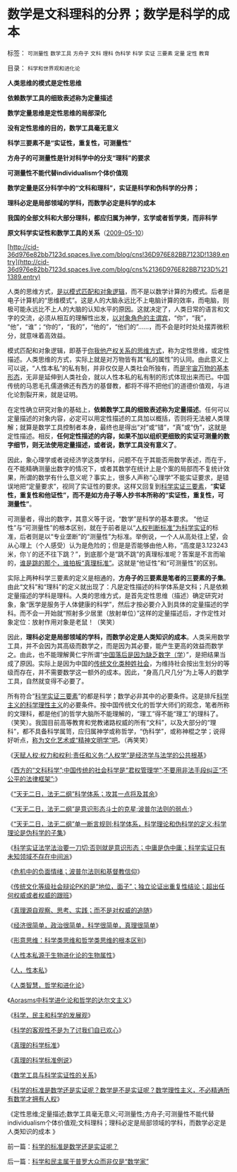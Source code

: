 # 数学是文科理科的分界；数学是科学的成本

标签： `可测量性` `数学工具` `方舟子` `文科` `理科` `伪科学` `科学` `实证` `三要素` `定量` `定性` `教育` 

目录： `科学和世界观和进化论`

**人类思维的模式是定性思维**

**依赖数学工具的细致表述称为定量描述**

**数学定量思维是定性思维的局部深化**

**没有定性思维的目的，数学工具毫无意义**

**科学三要素不是“实证性，重复性，可测量性”**

**方舟子的可测量性是针对科学中的分支“理科”的要求**

**可测量性不能代替individualism个体价值观**

**数学定量是区分科学中的“文科和理科”，实证是科学和伪科学的分界；**

**理科必定是局部领域的学科，而数学必定是科学的成本**

**我国的全部文科和大部分理科，都应归属为神学，玄学或者哲学类，而非科学**

**原文科学实证性和数学工具的关系**（[2009-05-10](../../../2009/5/10/数学工具与科学实证性的关系.md)）

[http://cid-36d976e82bb7123d.spaces.live.com/blog/cns!36D976E82BB7123D!1389.entry](http://cid-36d976e82bb7123d.spaces.live.com/blog/cns%2136D976E82BB7123D%211389.entry)

人类的思维方式，[是以模式匹配和对象逻辑](../../../2009/4/17/形意思维：科学类思维和哲学类思维的根本区别.md)，而不是以数学计算的为模式。后者是电子计算机的“思维模式”。这是人的大脑永远比不上电脑计算的效率，而电脑，则极可能永远比不上人的大脑的认知水平的原因。这就决定了，人类日常的语言和文字的交流，必须从相互的理解性出发，[以对象角色的主谓宾](../../../2009/5/22/“实”未必为实证，认识对象角色的主谓宾.md)，“你”，“我”，
“他”，“谁”；“你的”，“我的”，“他的”，“他们的”……，而不会是时时处处摆弄微积分，就意味着高效益。

模式匹配和对象逻辑，即基于[你我他产权关系的思维方式](../../../2010/3/15/没有产权就无所谓民主.md)，称为定性思维，或定性描述。人类思维的方式，实际上就是对万物皆有其“私的属性”的认同。由此意义上可以说，“人性本私”的私有制，并非仅仅是人类社会所独有，而[是宇宙万物的基本形态](../../../2009/11/4/什么是“我”及人性本私和熵恒增加定律.md)，无非是延伸到人类社会，就以人性本私的私有制的形式体现出来而已。中国传统的马恩毛孔儒道佛还有西方的基督教，都将不得不把他们的道德价值观，与进化论割裂开来，就是证明。

在定性确立研究对象的基础上，**依赖数学工具的细致表述称为定量描述**。任何可以定量描述的对象内容，必定可以用定性描述的工具加以概括，否则将无法被人类理解；就算是数学工具控制者本身，最终也是得出“对”或“错”，“真”或“伪”，这就是定性描述。相反，**任何定性描述的内容，如果不加以组织更细致的实证可测量的数字细节，则无法使用定量描述，或者说，数学工具没有意义了**。

因此，象心理学或者说经济学这类学科，问题不在于其能否用数学表述，而在于，在不能精确测量出数字的情况下，或者其数学在统计上是个案的局部而不复统计效果，所谓的数学有什么意义呢？事实上，很多人声称“心理学”不能实证要求，是错误地把“定量要求”，视同了实证性的要求。这样又回复到[科学实证三要素](../../../2009/6/5/构成科学完备性的基础断言就是三要素.md)，“**实证性，重复性和他证性”，而不是如方舟子等人抄书本所称的“实证性，重复性，可测量性”**。

可测量者，得出的数字，其意义等于说，“数学”是科学的基本要求。
“他证性”与“可测量性”的根本区别，就在于前者是以“[人权判断标准”为科学实证](../../../2010/1/21/人权是价值判断的原子单位.md)的标准，后者则是以“专业垄断”的“测量性”为标准。举例说，一个人从高处往上望，会从心理上（个人感受）认为是危险的；但是是否能够由他人称，“高度是3.123243米，你丫的还不往下跳？”，到底那个是“跳不跳”的真理标准呢？答案是不言而喻的，[谁是跳的那个，谁拍板“真理标准”](../../../2010/3/14/民主启蒙要相信人民individualism的价值判断.md)。这就是“他证性”和“可测量性”的区别。

实际上两种科学三要素的定义是相通的，**方舟子的三要素是笔者的三要素的子集**。由此“文科”和“理科”的定义就出现了：凡是定性描述的科学体系是文科；凡是依赖定量描述的学科是理科。人类的思维方式，是首先定性思维（描述）确定研究对象，象“医学是服务于人体健康的科学”，然后才按必要介入到具体的定量描述的学科。而不会一开始就“照射多少居里（放射单位）”这样的定量描述后，才作定性对象定位：放射作用对象是老鼠！（笑笑）

因此，**理科必定是局部领域的学科，而数学必定是人类知识的成本**。人类采用数学工具，并不会因为其高级而数学之，而是因为其必要，能产生更高的效益而数学之。由此，也不能理解黄仁宇所谓“[中国落后是因为缺乏数字（学](../../../2009/3/23/黄仁宇的失误：宋明清帝国不是因为缺乏技术而选道德.md)）”，是把结果当成了原因。实际上是因为中国的[传统文化类种姓社会](../../../2010/5/26/为什么类种姓制度排斥技术进步.md)，为维持社会按出生划分的等级而存在，并不需要数学这一额外的成本。因此，“身高几尺几分”为上等人的数学工具，自然就变得不必要了。

所有符合“[科学实证三要素](../../../2010/5/4/科学开始于精确概念定义.md)”的都是科学；数学必非其中的必要条件。这是排斥[科学主义的科学理性主义](../../../2010/3/13/科学作为哲学使用就不再是科学.md)的必要条件。按中国传统文化的哲学大师们的观念，笔者所称的文理科，都是他们的哲学大脑所不能理解的，“理工”得不能“理工”的理科了。（笑笑）。我国目前高等教育和党教诸路权威的所有“文科”，以及大部分的“理科”，都不具备科学属笥，应归属神学或称哲学，“伪科学”，或称神棍之学；说得好听点，[称为文化艺术或“精神文明学”吧](../../../2010/5/26/国家主义是类种姓制度的孪生形态.md)。（再笑笑）

《[天赋人权;权力和权利;责任和义务;“人权学”是经济学与法学的公共根基](../../../2010/6/10/“人权学”是经济学与法学的共同根基.md)》

《[西方的“文科科学”;中国传统的社会科学是“君权管理学”;不要用非法手段纠正“不公平的法律框架”;](../../../2010/6/10/“人权学”是经济学与法学的共同根基.md)》

《[“天无二日，法无二纲”科学体系；攻其一点将及其余](../../../2010/6/10/“天无二日，法无二纲”科学体系基本要求.md)》

《[“天无二日，法无二纲”是意识形态斗士的克星;波普尔法则的弱点](../../../2010/6/11/“天无二日，法无二纲”波普尔法则的弱点.md);》

《[“天无二日，法无二纲”单一断言规则;科学体系，科学理论和伪科学的定义;科学理论是伪科学的子集](../../../2010/6/11/“天无二日，法无二纲”单一断言规则.md)》

《[科学实证法学法治要一刀切;否则就是意识形态；中庸是伪中庸；科学实证只有未知领域不存在中间派](../../../2010/6/11/法学法治依法一刀切;科学实证就要一刀切.md)》

《[危机中的负面情绪；波普尔法则和基督教信仰](../../../2010/6/11/危机中的负面情绪；波普尔法则.md)》

《[传统文化等级社会辩论PK的是“地位，面子”；独立论证出重复性结论；超出任何权威或者权威的跟班](../../../2010/6/11/传统文化等级社会的pK&quot;辩论&quot;.md)》

《[真理源自观察、思考、实践；而不是对权威的追随](../../../2008/6/6/真理源自观察、思考、实践；而不是对权威的追随.md)》

《[经济很简单，政治很简单，科学很简单，真理很简单](../../../2009/1/24/经济很简单，政治很简单，科学很简单，真理很简单.md)》

《[形意思维：科学类思维和哲学类思维的根本区别](../../../2009/4/17/形意思维：科学类思维和哲学类思维的根本区别.md)》

《[人性本私源于生物进化论的生物属性](../../../2009/4/20/人性本私来源于生物进化论的生物属性.md)》

《[人，性本私](../../../2009/4/21/人，性本私.md)》

《[人类智慧，哲学和进化论](../../../2009/4/23/哲学，唯心主义和进化论.md)》

《[Aorasms中科学进化论和哲学的达尔文主义](../../../2009/4/24/科学进化论和达尔文主义.md)》

《[科学，民主和科学的发展观](../../../2009/4/25/科学，民主和科学的发展观.md)》

《[科学的客观性不是为了讨我们自已欢心](../../../2009/5/8/科学的客观性不是为了讨我们欢心.md)》

《[真理的科学标准](../../../2009/5/6/真理的科学的标准.md)》

《[真理的科学标准例说](../../../2009/5/9/真理的科学标准例说.md)》

《[数学工具与科学实证性的关系](../../../2009/5/10/数学工具与科学实证性的关系.md)》

《[科学的标准是数学还是实证呢？数学是不是实证呢？数学理性主义，不必精通所有数学才拥有人权](../../../2010/6/12/科学的标准是数学还是实证呢？.md)》

《定性思维;定量描述;数学工具毫无意义;可测量性;方舟子;可测量性不能代替individualism个体价值观;文科理科；理科必定是局部领域的学科，而数学必定是人类知识的成本
》

前一篇：[科学的标准是数学还是实证呢？](../../../2010/6/12/科学的标准是数学还是实证呢？.md)

后一篇：[科学和民主属于普罗大众而非仅是“数学家”](../../../2010/6/12/科学和民主属于普罗大众而非仅是“数学家”.md)